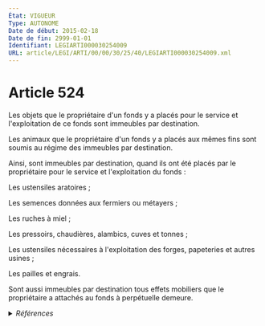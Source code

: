 ```yaml
---
État: VIGUEUR
Type: AUTONOME
Date de début: 2015-02-18
Date de fin: 2999-01-01
Identifiant: LEGIARTI000030254009
URL: article/LEGI/ARTI/00/00/30/25/40/LEGIARTI000030254009.xml
---
```


<h1>Article 524</h1>

Les objets que le propriétaire d'un fonds y a placés pour le service et
l'exploitation de ce fonds sont immeubles par destination.<br />

Les animaux que le propriétaire d'un fonds y a placés aux mêmes fins sont soumis
au régime des immeubles par destination.<br />

Ainsi, sont immeubles par destination, quand ils ont été placés par le
propriétaire pour le service et l'exploitation du fonds :<br />

Les ustensiles aratoires ;<br />

Les semences données aux fermiers ou métayers ;<br />

Les ruches à miel ;<br />

Les pressoirs, chaudières, alambics, cuves et tonnes ;<br />

Les ustensiles nécessaires à l'exploitation des forges, papeteries et autres
usines ;<br />

Les pailles et engrais.<br />

Sont aussi immeubles par destination tous effets mobiliers que le propriétaire a
attachés au fonds à perpétuelle demeure.


<details>
  <summary><em>Références</em></summary>

  <h2>Articles faisant référence à l'article</h2>
  
  <ul>
    <li>
      <a href="https://legal.tricoteuses.fr//redirection/LEGIARTI000030249593?vers=git&vers=legifrance">LOI n° 2015-177 du 16 février 2015 relative à la modernisation et à la simplification du droit et des procédures dans les domaines de la justice et des affaires intérieures - article 2 ENTIEREMENT_MODIF</a> MODIFIE source
    </li>
    <li>
      <a href="https://legal.tricoteuses.fr//redirection/LEGIARTI000030253962?vers=git&vers=legifrance">Code civil - article 2501 AUTONOME VIGUEUR, en vigueur depuis le 2015-02-18</a> CITATION source
    </li>
  </ul>
  
  <h2>Références faites par l'article</h2>
  
  <ul>
    <li>
      2015-02-16 MODIFIE cible <a href="https://legal.tricoteuses.fr//redirection/LEGIARTI000030249593?vers=git&vers=legifrance">LOI n° 2015-177 du 16 février 2015 relative à la modernisation et à la simplification du droit et des procédures dans les domaines de la justice et des affaires intérieures - article 2 ENTIEREMENT_MODIF</a>
    </li>
    <li>
      2016-07-07 CITATION cible <a href="https://legal.tricoteuses.fr//redirection/LEGIARTI000032855880?vers=git&vers=legifrance">LOI n° 2016-925 du 7 juillet 2016 relative à la liberté de la création, à l'architecture et au patrimoine - article 75 PARTIELLEMENT_MODIF VIGUEUR, en vigueur depuis le 2016-07-09</a>
    </li>
    <li>
      2017-03-29 CITATION cible <a href="https://legal.tricoteuses.fr//redirection/LEGIARTI000034324169?vers=git&vers=legifrance">Décret n° 2017-456 du 29 mars 2017 relatif au patrimoine mondial, aux monuments historiques et aux sites patrimoniaux remarquables - article 14 ENTIEREMENT_MODIF</a>
    </li>
    <li>
      2017-03-29 CITATION cible <a href="https://legal.tricoteuses.fr//redirection/LEGIARTI000034324171?vers=git&vers=legifrance">Décret n° 2017-456 du 29 mars 2017 relatif au patrimoine mondial, aux monuments historiques et aux sites patrimoniaux remarquables - article 15 ENTIEREMENT_MODIF</a>
    </li>
    <li>
      2017-03-29 CITATION cible <a href="https://legal.tricoteuses.fr//redirection/LEGIARTI000034324179?vers=git&vers=legifrance">Décret n° 2017-456 du 29 mars 2017 relatif au patrimoine mondial, aux monuments historiques et aux sites patrimoniaux remarquables - article 19 ENTIEREMENT_MODIF</a>
    </li>
    <li>
      2999-01-01 CITATION cible <a href="https://legal.tricoteuses.fr//redirection/LEGIARTI000030253962?vers=git&vers=legifrance">Code civil - article 2501 AUTONOME VIGUEUR, en vigueur depuis le 2015-02-18</a>
    </li>
    <li>
      2999-01-01 CITATION cible <a href="https://legal.tricoteuses.fr//redirection/LEGIARTI000034355355?vers=git&vers=legifrance">Code de l'urbanisme - article R*421-17 AUTONOME VIGUEUR, en vigueur depuis le 2017-04-01</a>
    </li>
    <li>
      2999-01-01 CITATION cible <a href="https://legal.tricoteuses.fr//redirection/LEGIARTI000032860980?vers=git&vers=legifrance">Code de l'urbanisme - article L313-1 AUTONOME VIGUEUR, en vigueur depuis le 2016-07-09</a>
    </li>
    <li>
      2999-01-01 CITATION cible <a href="https://legal.tricoteuses.fr//redirection/LEGIARTI000034355567?vers=git&vers=legifrance">Code de l'urbanisme - article R*431-37 AUTONOME VIGUEUR, en vigueur depuis le 2017-04-01</a>
    </li>
    <li>
      2999-01-01 CITATION cible <a href="https://legal.tricoteuses.fr//redirection/LEGIARTI000034355257?vers=git&vers=legifrance">Code de l'urbanisme - article R313-5 AUTONOME VIGUEUR, en vigueur depuis le 2017-04-01</a>
    </li>
    <li>
      2999-01-01 CITATION cible <a href="https://legal.tricoteuses.fr//redirection/LEGIARTI000034510975?vers=git&vers=legifrance">Code du patrimoine - article L621-27 AUTONOME MODIFIE_MORT_NE, en vigueur du 2018-01-01 au 2017-10-28</a>
    </li>
    <li>
      2999-01-01 CITATION cible <a href="https://legal.tricoteuses.fr//redirection/LEGIARTI000034511044?vers=git&vers=legifrance">Code du patrimoine - article L621-9 AUTONOME MODIFIE_MORT_NE, en vigueur du 2018-01-01 au 2017-10-28</a>
    </li>
    <li>
      2999-01-01 CITATION cible <a href="https://legal.tricoteuses.fr//redirection/LEGIARTI000032858258?vers=git&vers=legifrance">Code du patrimoine - article L632-1 AUTONOME VIGUEUR, en vigueur depuis le 2016-07-09</a>
    </li>
    <li>
      2999-01-01 CITATION cible <a href="https://legal.tricoteuses.fr//redirection/LEGIARTI000018529334?vers=git&vers=legifrance">Code du travail - article R4534-2 AUTONOME VIGUEUR, en vigueur depuis le 2008-05-01</a>
    </li>
    <li>
      2999-01-01 CITATION cible <a href="https://legal.tricoteuses.fr//redirection/LEGIARTI000048639239?vers=git&vers=legifrance">Code général des impôts - article 1920 AUTONOME VIGUEUR_DIFF, en vigueur depuis le 2025-07-01</a>
    </li>
    <li>
      2999-01-01 CITATION cible <a href="https://legal.tricoteuses.fr//redirection/LEGIARTI000006583572?vers=git&vers=legifrance">Code rural (nouveau) - article L342-1 AUTONOME VIGUEUR, en vigueur depuis le 1993-07-23</a>
    </li>
    <li>
      2999-01-01 CITATION cible <a href="https://legal.tricoteuses.fr//redirection/LEGIARTI000039280757?vers=git&vers=legifrance">Code rural et de la pêche maritime - article L342-12 AUTONOME VIGUEUR, en vigueur depuis le 2020-01-01</a>
    </li>
    <li>
      2999-01-01 CITATION cible <a href="https://legal.tricoteuses.fr//redirection/LEGIARTI000044072940?vers=git&vers=legifrance">Code rural et de la pêche maritime - article L342-3 AUTONOME VIGUEUR, en vigueur depuis le 2023-01-01</a>
    </li>
  </ul>
</details>
